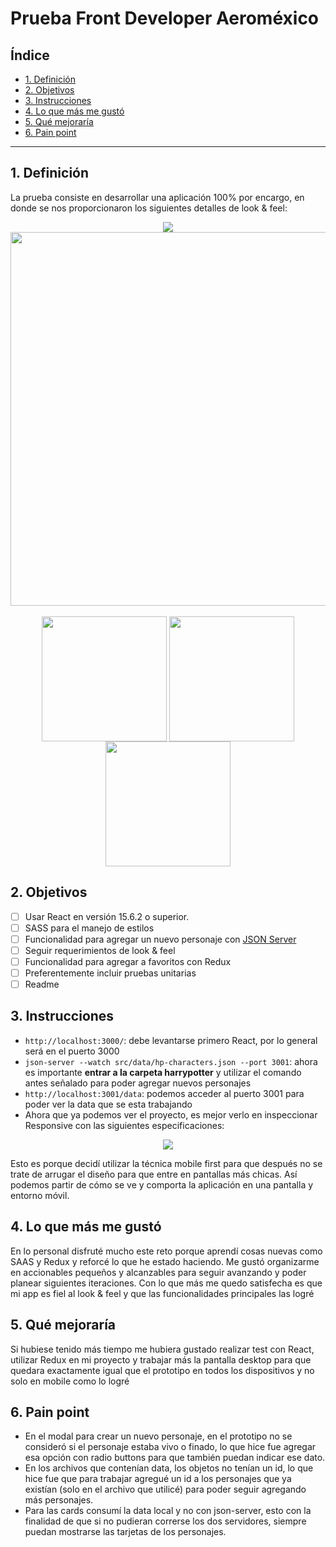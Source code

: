 # Prueba Front Developer Aeroméxico

## Índice

* [1. Definición](#1-definición)
* [2. Objetivos](#2-objetivos)
* [3. Instrucciones](#3-instrucciones)
* [4. Lo que más me gustó](#4-lo-que-más-me-gustó)
* [5. Qué mejoraría](#5-qué-mejoraría)
* [6. Pain point](#6-pain-point)

***

## 1. Definición
La prueba consiste en desarrollar una aplicación 100% por encargo, en donde se nos proporcionaron los siguientes detalles de look & feel:
<div align='center'>
<img align='center' src="https://firebasestorage.googleapis.com/v0/b/personal-13210.appspot.com/o/Captura%20de%20Pantalla%202021-06-14%20a%20la(s)%2023.06.42.png?alt=media&token=1f2b21a4-1f39-4cde-bc94-85f25512f7d7"/> 
<img align='center' height='598px'src="https://firebasestorage.googleapis.com/v0/b/personal-13210.appspot.com/o/Captura%20de%20Pantalla%202021-06-14%20a%20la(s)%2023.07.24.png?alt=media&token=eb7b0c49-59c6-46ac-add8-d3ba0577c066"/> <br></br>
  <div>
<img align='center' height='200px' src="https://firebasestorage.googleapis.com/v0/b/personal-13210.appspot.com/o/Captura%20de%20Pantalla%202021-06-14%20a%20la(s)%2023.07.45.png?alt=media&token=10065315-f39c-4e83-9f3f-b34886d7e80b"/> 
<img align='center' height='200px' src="https://firebasestorage.googleapis.com/v0/b/personal-13210.appspot.com/o/Captura%20de%20Pantalla%202021-06-14%20a%20la(s)%2023.08.02.png?alt=media&token=754bdca8-2115-459c-ada7-878d04311260"/> 
<img align='center' height='200px' src="https://firebasestorage.googleapis.com/v0/b/personal-13210.appspot.com/o/Captura%20de%20Pantalla%202021-06-14%20a%20la(s)%2023.08.10.png?alt=media&token=1f9a544b-0bcc-4721-93f5-42b837f3ceb5"/> 
  </div>
</div>

## 2. Objetivos
* [ ] Usar React en versión 15.6.2 o superior.
* [ ] SASS para el manejo de estilos
* [ ] Funcionalidad para agregar un nuevo personaje con [JSON Server](https://www.npmjs.com/package/json-server)
* [ ] Seguir requerimientos de look & feel
* [ ] Funcionalidad para agregar a favoritos con Redux
* [ ] Preferentemente incluir pruebas unitarias
* [ ] Readme

## 3. Instrucciones
* `http://localhost:3000/`: debe levantarse primero React, por lo general será en el puerto 3000
* `json-server --watch src/data/hp-characters.json --port 3001`: ahora es importante **entrar a la carpeta harrypotter** y utilizar el comando antes señalado para poder agregar nuevos personajes
* `http://localhost:3001/data`: podemos acceder al puerto 3001 para poder ver la data que se esta trabajando
* Ahora que ya podemos ver el proyecto, es mejor verlo en inspeccionar Responsive con las siguientes especificaciones: 
 <div align='center'>
<img align='center' src="https://firebasestorage.googleapis.com/v0/b/personal-13210.appspot.com/o/Captura%20de%20Pantalla%202021-06-14%20a%20la(s)%2023.35.46.png?alt=media&token=0e9d17f4-94e0-428d-b319-e3d3d10bfc43"/> 
  </div>
  
  Esto es porque decidí utilizar la técnica mobile first para que después no se trate de arrugar el diseño para que entre en pantallas más chicas. Así podemos partir de cómo se ve y comporta la aplicación en una pantalla y entorno móvil.


## 4. Lo que más me gustó
En lo personal disfruté mucho este reto porque aprendí cosas nuevas como SAAS y Redux y reforcé lo que he estado haciendo. Me gustó organizarme en accionables pequeños y alcanzables para seguir avanzando y poder planear siguientes iteraciones. Con lo que más me quedo satisfecha es que mi app es fiel al look & feel y que las funcionalidades principales las logré

## 5. Qué mejoraría
Si hubiese tenido más tiempo me hubiera gustado realizar test con React, utilizar Redux en mi proyecto y trabajar más la pantalla desktop para que quedara exactamente igual que el prototipo en todos los dispositivos y no solo en mobile como lo logré

## 6. Pain point
 
* En el modal para crear un nuevo personaje, en el prototipo no se consideró si el personaje estaba vivo o finado, lo que hice fue agregar esa opción con radio buttons para que también puedan indicar ese dato. 
* En los archivos que contenían data, los objetos no tenían un id, lo que hice fue que para trabajar agregué un id a los personajes que ya existían (solo en el archivo que utilicé) para poder seguir agregando más personajes.
* Para las cards consumí la data local y no con json-server, esto con la finalidad de que si no pudieran correrse los dos servidores, siempre puedan mostrarse las tarjetas de los personajes.


